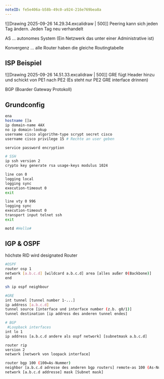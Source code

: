 ```yaml
---
noteID: fe5e406a-b58b-49c0-a924-216e769bea8a
---
```

![[Drawing 2025-09-26 14.29.34.excalidraw | 500]]
Peering kann sich jeden Tag ändern. Jeden Tag neu verhandelt

AS … autonomes System (Ein Netzwerk das unter einer Administrative ist)

Konvergenz … alle Router haben die gleiche Routingtabelle

## ISP Beispiel
![[Drawing 2025-09-26 14.51.33.excalidraw | 500]]
GRE fügt Header hinzu und schickt von PE1 nach PE2 (Es steht nur PE2 GRE interface drinnen)

BGP (Boarder Gateway Protokoll)


## Grundconfig
```bash
ena
hostname []a
ip domain-name 4AX
no ip domain-lookup
username cisco algorithm-type scrypt secret cisco
username cisco privilege 15 # Rechte an user geben

service password encryption

# SSH
ip ssh version 2
crypto key generate rsa usage-keys modulus 1024

line con 0
logging local
logging sync
execution-timeout 0
exit

line vty 0 996
logging sync
execution-timeout 0
transport input telnet ssh
exit

motd #Hello#
```
## IGP & OSPF
höchste RID wird designated Router
```bash
#OSPF
router osp 1
network [a.b.c.d] [wildcard a.b.c.d] area [alles außer 0(Backbone)]
end

sh ip ospf neighbour
```
```bash
#GRE
int tunnel [tunnel number 1-...]
ip address [a.b.c.d]
tunnel source [interface und interface number (z.b. g0/1)]
tunnel destination [ip address des anderen tunnel endes]

# BGP
 #Loopback interfaces
int lo 1
ip address [a.b.c.d andere als ospf network] [subnetmask a.b.c.d]

router rip
version 2
network [network von loopack interface]

router bgp 100 (100=As-Nummer)
neighbor [a.b.c.d adresse des anderen bgp routers] remote-as 100 (As-Nummer)
network [a.b.c.d addresse] mask [Subnet mask]
```
